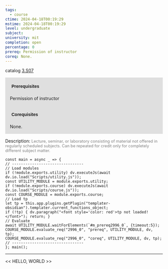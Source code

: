 ```yaml
---
tags:
  - course
ctime: 2024-04-18T00:19:29
mstime: 2024-04-18T00:19:29
level: undergraduate
subject: 
university: mit
completion: open
percentage: 0
prereq: Permission of instructor
coreq: None.
---
```


catalog [3.S07](http://student.mit.edu/catalog/m3b.html#3.S07)

<span style="display: block; padding: 15px; background-color: rgb(100, 100, 100, 0.2);"><font id="m_prereq2996_0" style="display: block; font-family: Arial, sans-serif; font-weight: bold; padding: 5px">Prerequisites</font><br><span id="prereq2996_0">Permission of instructor</span></span>
<span style="display: block; padding: 15px; background-color: rgb(100, 100, 100, 0.2);"><font id="m_coreq2996_0" style="display: block; font-family: Arial, sans-serif; font-weight: bold; padding: 5px">Corequisites</font><br><span id="coreq2996_0">None.</span></span>

<font style="">Description:</font>
<font style="color: grey; font-size: 0.8rem;">Lecture, seminar, or laboratory consisting of material not offered in regularly scheduled subjects. Can be repeated for credit only for completely different subject matter.</font>

```dataviewjs
const main = async _ => {
// --------------------------------
// Load modules
if (!module.exports.utility) dv.executeJs(await dv.io.load("Scripts/utility.js"));
const UTILITY_MODULE = module.exports.utility;
if (!module.exports.course) dv.executeJs(await dv.io.load("Scripts/course.js"));
const COURSE_MODULE = module.exports.course;
// Load tp
let tp = this.app.plugins.getPlugin("templater-obsidian").templater.current_functions_object;
if (!tp) { dv.paragraph("<font style='color: red'>tp not loaded!</font>"); return; }
// Evaluate
await UTILITY_MODULE.waitForElements(`#m_prereq2996_0`, {timeout:5});
COURSE_MODULE.evaluate_req("2996_0", "prereq", UTILITY_MODULE, dv, tp);
COURSE_MODULE.evaluate_req("2996_0", "coreq", UTILITY_MODULE, dv, tp);
// --------------------------------
}; main();
```

---

<< HELLO, WORLD >>
